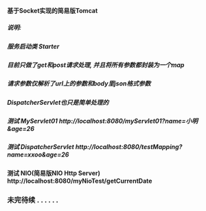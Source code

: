 #### 基于Socket实现的简易版Tomcat
##### 说明:
##### 服务启动类 Starter
##### 目前只做了get和post请求处理, 并且将所有参数都封装为一个map
##### 请求参数仅解析了url上的参数和body里json格式参数
##### DispatcherServlet也只是简单处理的

##### 测试 MyServlet01 http://localhost:8080/myServlet01?name=小明&age=26

##### 测试 DispatcherServlet http://localhost:8080/testMapping?name=xxoo&age=26

#### 测试 NIO(简易版NIO Http Server) http://localhost:8080/myNioTest/getCurrentDate

### 未完待续 . . . . . .






